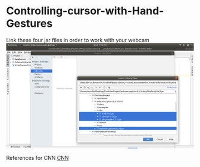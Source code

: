 # Controlling-cursor-with-Hand-Gestures

Link these four jar files in order to work with your webcam
![Demo](https://github.com/UnixLoverSaurabh/Hand-Gesture-Detection/blob/master/sample/jar_file_setUp.png)

References for CNN
<a href="https://www.pyimagesearch.com/2018/12/31/keras-conv2d-and-convolutional-layers">CNN</a>


